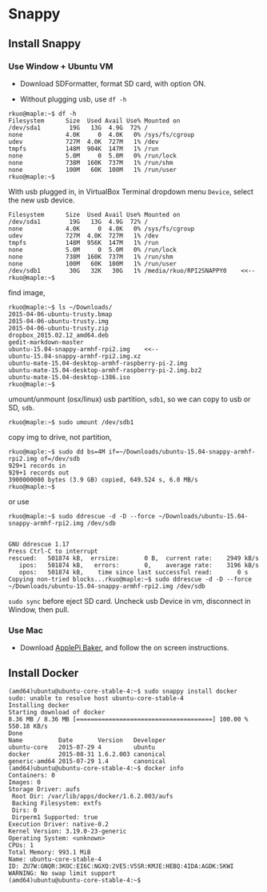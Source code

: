 # Snappy

## Install Snappy  

### Use Window + Ubuntu VM  
* Download SDFormatter, format SD card, with option ON.

* Without plugging usb,
use `df -h`

```
rkuo@maple:~$ df -h
Filesystem      Size  Used Avail Use% Mounted on
/dev/sda1        19G   13G  4.9G  72% /
none            4.0K     0  4.0K   0% /sys/fs/cgroup
udev            727M  4.0K  727M   1% /dev
tmpfs           148M  904K  147M   1% /run
none            5.0M     0  5.0M   0% /run/lock
none            738M  160K  737M   1% /run/shm
none            100M   60K  100M   1% /run/user
rkuo@maple:~$
```  

With usb plugged in, in VirtualBox Terminal dropdown menu `Device`, select the new usb device.

```
Filesystem      Size  Used Avail Use% Mounted on
/dev/sda1        19G   13G  4.9G  72% /
none            4.0K     0  4.0K   0% /sys/fs/cgroup
udev            727M  4.0K  727M   1% /dev
tmpfs           148M  956K  147M   1% /run
none            5.0M     0  5.0M   0% /run/lock
none            738M  160K  737M   1% /run/shm
none            100M   60K  100M   1% /run/user
/dev/sdb1        30G   32K   30G   1% /media/rkuo/RPI2SNAPPY0    <<--
rkuo@maple:~$
```

find image,

```
rkuo@maple:~$ ls ~/Downloads/
2015-04-06-ubuntu-trusty.bmap
2015-04-06-ubuntu-trusty.img
2015-04-06-ubuntu-trusty.zip
dropbox_2015.02.12_amd64.deb
gedit-markdown-master
ubuntu-15.04-snappy-armhf-rpi2.img    <<--
ubuntu-15.04-snappy-armhf-rpi2.img.xz
ubuntu-mate-15.04-desktop-armhf-raspberry-pi-2.img
ubuntu-mate-15.04-desktop-armhf-raspberry-pi-2.img.bz2
ubuntu-mate-15.04-desktop-i386.iso
rkuo@maple:~$
```

umount/unmount (osx/linux) usb partition, `sdb1`, so we can copy to usb or SD, `sdb`.

```
rkuo@maple:~$ sudo umount /dev/sdb1
```

copy img to drive, not partition,
```
rkuo@maple:~$ sudo dd bs=4M if=~/Downloads/ubuntu-15.04-snappy-armhf-rpi2.img of=/dev/sdb
929+1 records in
929+1 records out
3900000000 bytes (3.9 GB) copied, 649.524 s, 6.0 MB/s
rkuo@maple:~$
```

or use

```
rkuo@maple:~$ sudo ddrescue -d -D --force ~/Downloads/ubuntu-15.04-snappy-armhf-rpi2.img /dev/sdb


GNU ddrescue 1.17
Press Ctrl-C to interrupt
rescued:   501874 kB,  errsize:       0 B,  current rate:    2949 kB/s
   ipos:   501874 kB,   errors:       0,    average rate:    3196 kB/s
   opos:   501874 kB,    time since last successful read:       0 s
Copying non-tried blocks...rkuo@maple:~$ sudo ddrescue -d -D --force ~/Downloads/ubuntu-15.04-snappy-armhf-rpi2.img /dev/sdb

```


`sudo sync` before eject SD card.
Uncheck usb Device in vm, disconnect in Window, then pull.

### Use Mac  
* Download [ApplePi Baker][5], and follow the on screen instructions.

## Install Docker  

```
(amd64)ubuntu@ubuntu-core-stable-4:~$ sudo snappy install docker
sudo: unable to resolve host ubuntu-core-stable-4
Installing docker
Starting download of docker
8.36 MB / 8.36 MB [======================================] 100.00 % 550.18 KB/s
Done
Name          Date       Version   Developer
ubuntu-core   2015-07-29 4         ubuntu
docker        2015-08-31 1.6.2.003 canonical
generic-amd64 2015-07-29 1.4       canonical
(amd64)ubuntu@ubuntu-core-stable-4:~$ docker info
Containers: 0
Images: 0
Storage Driver: aufs
 Root Dir: /var/lib/apps/docker/1.6.2.003/aufs
 Backing Filesystem: extfs
 Dirs: 0
 Dirperm1 Supported: true
Execution Driver: native-0.2
Kernel Version: 3.19.0-23-generic
Operating System: <unknown>
CPUs: 1
Total Memory: 993.1 MiB
Name: ubuntu-core-stable-4
ID: ZU7W:GNQR:3KOC:EI6C:NGXQ:2VE5:V5SR:KMJE:HEBQ:4IDA:AGDK:SKWI
WARNING: No swap limit support
(amd64)ubuntu@ubuntu-core-stable-4:~$
```

[References]:
[0]:https://developer.ubuntu.com/en/snappy/start/#snappy
[1]:https://www.raspberrypi.org/downloads/
[2]:https://www.raspberrypi.org/documentation/installation/installing-images/linux.md
[3]:http://elinux.org/RPi_Easy_SD_Card_Setup
[4]:https://ubuntu-mate.org/raspberry-pi/
[5]:http://www.tweaking4all.com/hardware/raspberry-pi/macosx-apple-pi-baker/

